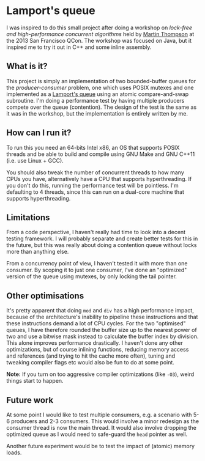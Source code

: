 Lamport's queue
===============

I was inspired to do this small project after doing a workshop on 
*lock-free and high-performance concurrent algorithms* held by [Martin Thompson](https://github.com/mjpt777 "mjpt777")
at the 2013 San Francisco QCon. The workshop was focused on Java, but it 
inspired me to try it out in C++ and some inline assembly.


What is it?
-----------

This project is simply an implementation of two bounded-buffer queues for
the *producer-consumer* problem, one which uses POSIX mutexes and one
implemented as a [Lamport's queue](http://en.wikipedia.org/wiki/Lamport%27s_bakery_algorithm)
using an atomic compare-and-swap subroutine. I'm doing a performance test by
having multiple producers compete over the queue (contention). The design of 
the test is the same as it was in the workshop, but the implementation is 
entirely written by me.


How can I run it?
-----------------

To run this you need an 64-bits Intel x86, an OS that supports POSIX threads
and be able to build and compile using GNU Make and GNU C++11 (i.e. use Linux + GCC).

You should also tweak the number of concurrent threads to how many CPUs you 
have, alternatively have a CPU that supports hyperthreading. If you don't do
this, running the performance test will be pointless. I'm defaulting to 4 
threads, since this can run on a dual-core machine that supports 
hyperthreading.


Limitations
-----------

From a code perspective, I haven't really had time to look into a decent
testing framework. I will probably separate and create better tests for this
in the future, but this was really about doing a contention queue without locks
more than anything else.

From a concurrency point of view, I haven't tested it with more than one
consumer. By scoping it to just one consumer, I've done an "optimized" version
of the queue using mutexes, by only locking the tail pointer.


Other optimisations
-------------------

It's pretty apparent that doing `mod` and `div` has a high performance impact,
because of the architecture's inability to pipeline these instructions and that
these instructions demand a lot of CPU cycles. For the two "optimised" queues, 
I have therefore rounded the buffer size up to the  nearest power of two and 
use a bitwise mask instead to calculate the buffer index by division. This 
alone improves performance drastically. I haven't done any other optimizations,
but of course inlining functions, reducing memory access and references (and 
trying to hit the cache more often), tuning and tweaking compiler flags etc 
would also be fun to do at some point.

**Note:** If you turn on too aggressive compiler optimizations (like `-O3`),
weird things start to happen.


Future work
-----------

At some point I would like to test multiple consumers, e.g. a scenario with 5-6
producers and 2-3 consumers. This would involve a minor redesign as the consumer
thread is now the main thread. It would also involve dropping the optimized 
queue as I would need to safe-guard the `head` pointer as well.

Another future experiment would be to test the impact of (atomic) memory loads.
